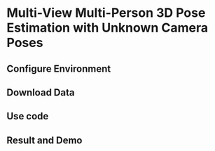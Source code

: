 # Multi-View Multi-Person 3D Pose Estimation with Unknown Camera Poses

## Configure Environment

## Download Data

## Use code

## Result and Demo
